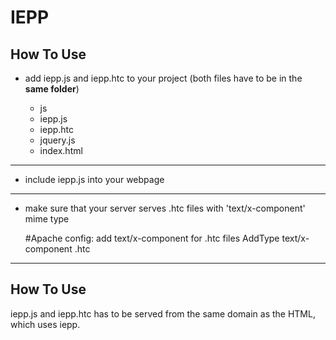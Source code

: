 IEPP
================================

How To Use
------------------

* add iepp.js and iepp.htc to your project (both files have to be in the **same folder**)

	- js
	-	iepp.js
	-	iepp.htc
	- 	jquery.js
	- index.html
---------------

* include iepp.js into your webpage

	<!--[if lt IE 9]>
		<script src="js/iepp.js"></script>
	<![endif]-->
---------------

* make sure that your server serves .htc files with 'text/x-component' mime type

	#Apache config: add text/x-component for .htc files
	AddType text/x-component .htc
---------------

How To Use
------------------

iepp.js and iepp.htc has to be served from the same domain as the HTML, which uses iepp.